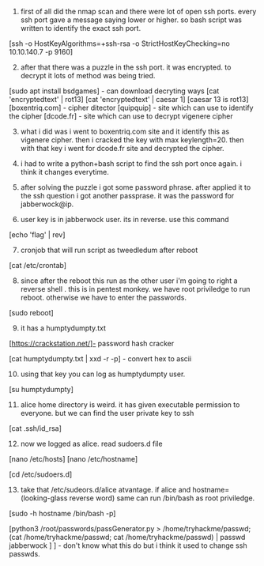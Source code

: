 1. first of all did the nmap scan and there were lot of open ssh ports. every ssh port gave a message saying lower or higher. so bash script was written to identify the exact ssh port.

[ssh -o HostKeyAlgorithms=+ssh-rsa -o StrictHostKeyChecking=no 10.10.140.7 -p 9160]

2. after that there was a puzzle in the ssh port. it was encrypted. to decrypt it lots of method was being tried. 

[sudo apt install bsdgames] - can download decryting ways
[cat 'encryptedtext' | rot13]
[cat 'encryptedtext' | caesar 1]
[caesar 13 is rot13]
[boxentriq.com] - cipher ditector
[quipquip] - site which can use to identify the cipher
[dcode.fr] - site which can use to decrypt vigenere cipher

3. what i did was i went to boxentriq.com site and it identify this as vigenere cipher. then i cracked the key with max keylength=20. then with that key i went for dcode.fr site and decrypted the cipher. 

4. i had to write a python+bash script to find the ssh port once again. i think it changes everytime.
5. after solving the puzzle i got some password phrase. after applied it to the ssh question i got another passprase.  it was the password for jabberwock@ip.

6. user key is in jabberwock user. its in reverse. use this command

[echo 'flag' | rev]

7. cronjob that will run script as tweedledum after reboot

[cat /etc/crontab]

8.  since after the reboot this run as the other user i'm going to right a reverse shell . this is in pentest monkey. we have root priviledge to run reboot. otherwise we have to enter the passwords.

[sudo reboot]

9.  it has a humptydumpty.txt

[https://crackstation.net/]- password hash cracker

[cat humptydumpty.txt | xxd -r -p] - convert hex to ascii

10. using that key you can log as humptydumpty user. 

[su humptydumpty]

11. alice home directory is weird. it has given executable permission to everyone.  but we can find the user private key to ssh

[cat .ssh/id_rsa]

12. now we logged as alice. read sudoers.d file

[nano /etc/hosts]
[nano /etc/hostname]

[cd /etc/sudoers.d]

13. take that /etc/sudeors.d/alice atvantage. if alice and hostname= (looking-glass reverse word) same can run /bin/bash as root priviledge.

[sudo -h hostname /bin/bash -p]

[python3 /root/passwords/passGenerator.py > /home/tryhackme/passwd; (cat /home/tryhackme/passwd; cat /home/tryhackme/passwd) | passwd jabberwock
]
] - don't know what this do but i think it used to change ssh passwds.

